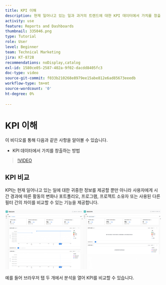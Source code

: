 ```yaml
---
title: KPI 이해
description: 현재 일어나고 있는 일과 과거의 트렌드에 대한 KPI 데이터에서 가치를 창출하는 방법을 알아봅니다.
activity: use
feature: Reports and Dashboards
thumbnail: 335046.png
type: Tutorial
role: User
level: Beginner
team: Technical Marketing
jira: KT-8728
recommendations: noDisplay,catalog
exl-id: 1580ce05-2587-402a-9f02-dacdd8405fc3
doc-type: video
source-git-commit: f033b210268e8979ee15abe812e6ad85673eeedb
workflow-type: tm+mt
source-wordcount: '0'
ht-degree: 0%

---
```


# KPI 이해

이 비디오를 통해 다음과 같은 사항을 알아볼 수 있습니다.

* KPI 데이터에서 가치를 창출하는 방법

>[!VIDEO](https://video.tv.adobe.com/v/335046/?quality=12&learn=on)

## KPI 비교

KPI는 현재 일어나고 있는 일에 대한 귀중한 정보를 제공할 뿐만 아니라 사용자에게 시간 경과에 따른 활동의 변화나 포트폴리오, 프로그램, 프로젝트 소유자 또는 사용된 다른 필터 간의 차이를 비교할 수 있는 기능을 제공합니다.

![브라우저 탭 두 개를 나란히 보여 주는 이미지](assets/section-2-0.png)

예를 들어 브라우저 탭 두 개에서 분석을 열어 KPI를 비교할 수 있습니다.
